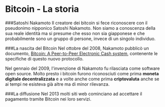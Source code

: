 # Bitcoin - La storia

###Satoshi Nakamoto
Il creatore dei bitcoin si fece riconoscere con il pseudonimo nipponico Satoshi Nakamoto. Non siamo a conoscenza della sua reale identità ma si presume che esso non sia giapponese e che probabilmente sono un gruppo di persone, invece di un singolo individuo.
 
###La nascita del Bitcoin
Nel ottobre del 2008, Nakamoto pubblicò un documento, [Bitcoin: A Peer-to-Peer Electronic Cash system](https://bitcoin.org/bitcoin.pdf), contenente le specifiche di questo nuovo protocollo.

Nel gennaio del 2009, l'invenzione di Nakamoto fu rilasciata come software open source. Molto presto i bitcoin furono riconosciuti come prima **moneta digitale decentralizzata** e a volte anche come prima **criptovaluta** anche se ai tempi ne esisteva già altre ma di minor rilevanza.

###La diffusione
Nel 2013 molti siti web cominciano ad accettare il pagamento tramite Bitcoin nei loro servizi.

